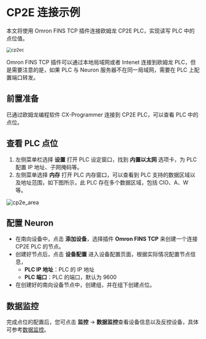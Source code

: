 # CP2E 连接示例

本文将使用 Omron FINS TCP 插件连接欧姆龙 CP2E PLC，实现读写 PLC 中的点位值。

<img src="./assets/cp2ec.jpg" alt="cp2ec" style="zoom:80%;" />

Omron FINS TCP 插件可以通过本地局域网或者 Intenet 连接到欧姆龙 PLC，但是需要注意的是，如果 PLC 与 Neuron 服务器不在同一局域网，需要在 PLC 上配置端口转发。

## 前置准备

已通过欧姆龙编程软件 CX-Programmer 连接到 CP2E PLC，可以查看 PLC 中的点位。

## 查看 PLC 点位

1. 左侧菜单栏选择 **设置** 打开 PLC 设定窗口，找到 **内置以太网** 选项卡，为 PLC 配置 IP 地址、子网掩码等。
2. 左侧菜单选择 **内存** 打开 PLC 内存窗口，可以查看到 PLC 支持的数据区域以及地址范围，如下图所示，此 PLC 存在多个数据区域，包括 CIO、A、W 等。

![cp2e_area](./assets/cp2e_zh.png)

## 配置 Neuron
* 在南向设备中，点击 **添加设备**，选择插件 **Omron FINS TCP** 来创建一个连接 CP2E PLC 的节点。
* 创建好节点后，点击 **设备配置** 进入设备配置页面，根据实际情况配置节点信息，
	* **PLC IP 地址**：PLC 的 IP 地址
	* **PLC 端口**：PLC 的端口，默认为 9600
* 在创建好的南向设备节点中，创建组，并在组下创建点位。

## 数据监控

完成点位的配置后，您可点击 **监控** -> **数据监控**查看设备信息以及反控设备，具体可参考[数据监控](../../../../../admin/monitoring.md)。